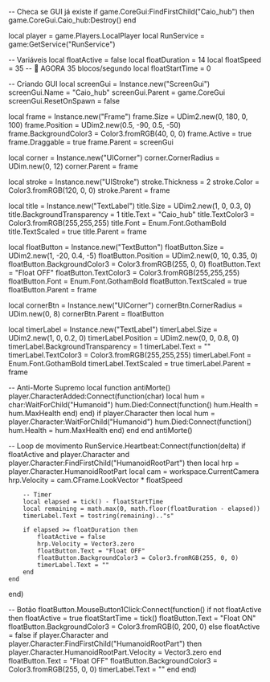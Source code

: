 -- Checa se GUI já existe
if game.CoreGui:FindFirstChild("Caio_hub") then
    game.CoreGui.Caio_hub:Destroy()
end

local player = game.Players.LocalPlayer
local RunService = game:GetService("RunService")

-- Variáveis
local floatActive = false
local floatDuration = 14
local floatSpeed = 35 -- 🚀 AGORA 35 blocos/segundo
local floatStartTime = 0

-- Criando GUI
local screenGui = Instance.new("ScreenGui")
screenGui.Name = "Caio_hub"
screenGui.Parent = game.CoreGui
screenGui.ResetOnSpawn = false

local frame = Instance.new("Frame")
frame.Size = UDim2.new(0, 180, 0, 100)
frame.Position = UDim2.new(0.5, -90, 0.5, -50)
frame.BackgroundColor3 = Color3.fromRGB(40, 0, 0)
frame.Active = true
frame.Draggable = true
frame.Parent = screenGui

local corner = Instance.new("UICorner")
corner.CornerRadius = UDim.new(0, 12)
corner.Parent = frame

local stroke = Instance.new("UIStroke")
stroke.Thickness = 2
stroke.Color = Color3.fromRGB(120, 0, 0)
stroke.Parent = frame

local title = Instance.new("TextLabel")
title.Size = UDim2.new(1, 0, 0.3, 0)
title.BackgroundTransparency = 1
title.Text = "Caio_hub"
title.TextColor3 = Color3.fromRGB(255,255,255)
title.Font = Enum.Font.GothamBold
title.TextScaled = true
title.Parent = frame

local floatButton = Instance.new("TextButton")
floatButton.Size = UDim2.new(1, -20, 0.4, -5)
floatButton.Position = UDim2.new(0, 10, 0.35, 0)
floatButton.BackgroundColor3 = Color3.fromRGB(255, 0, 0)
floatButton.Text = "Float OFF"
floatButton.TextColor3 = Color3.fromRGB(255,255,255)
floatButton.Font = Enum.Font.GothamBold
floatButton.TextScaled = true
floatButton.Parent = frame

local cornerBtn = Instance.new("UICorner")
cornerBtn.CornerRadius = UDim.new(0, 8)
cornerBtn.Parent = floatButton

local timerLabel = Instance.new("TextLabel")
timerLabel.Size = UDim2.new(1, 0, 0.2, 0)
timerLabel.Position = UDim2.new(0, 0, 0.8, 0)
timerLabel.BackgroundTransparency = 1
timerLabel.Text = ""
timerLabel.TextColor3 = Color3.fromRGB(255,255,255)
timerLabel.Font = Enum.Font.GothamBold
timerLabel.TextScaled = true
timerLabel.Parent = frame

-- Anti-Morte Supremo
local function antiMorte()
    player.CharacterAdded:Connect(function(char)
        local hum = char:WaitForChild("Humanoid")
        hum.Died:Connect(function()
            hum.Health = hum.MaxHealth
        end)
    end)
    if player.Character then
        local hum = player.Character:WaitForChild("Humanoid")
        hum.Died:Connect(function()
            hum.Health = hum.MaxHealth
        end)
    end
end
antiMorte()

-- Loop de movimento
RunService.Heartbeat:Connect(function(delta)
    if floatActive and player.Character and player.Character:FindFirstChild("HumanoidRootPart") then
        local hrp = player.Character.HumanoidRootPart
        local cam = workspace.CurrentCamera
        hrp.Velocity = cam.CFrame.LookVector * floatSpeed

        -- Timer
        local elapsed = tick() - floatStartTime
        local remaining = math.max(0, math.floor(floatDuration - elapsed))
        timerLabel.Text = tostring(remaining).."s"

        if elapsed >= floatDuration then
            floatActive = false
            hrp.Velocity = Vector3.zero
            floatButton.Text = "Float OFF"
            floatButton.BackgroundColor3 = Color3.fromRGB(255, 0, 0)
            timerLabel.Text = ""
        end
    end
end)

-- Botão
floatButton.MouseButton1Click:Connect(function()
    if not floatActive then
        floatActive = true
        floatStartTime = tick()
        floatButton.Text = "Float ON"
        floatButton.BackgroundColor3 = Color3.fromRGB(0, 200, 0)
    else
        floatActive = false
        if player.Character and player.Character:FindFirstChild("HumanoidRootPart") then
            player.Character.HumanoidRootPart.Velocity = Vector3.zero
        end
        floatButton.Text = "Float OFF"
        floatButton.BackgroundColor3 = Color3.fromRGB(255, 0, 0)
        timerLabel.Text = ""
    end
end)
